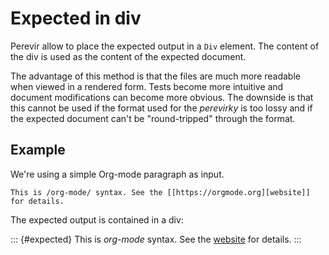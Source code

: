 # Expected in div

Perevir allow to place the expected output in a `Div` element. The
content of the div is used as the content of the expected document.

The advantage of this method is that the files are much more readable
when viewed in a rendered form. Tests become more intuitive and document
modifications can become more obvious. The downside is that this cannot
be used if the format used for the *perevirky* is too lossy and if the
expected document can't be "round-tripped" through the format.

## Example

We're using a simple Org-mode paragraph as input.

``` {#input .org}
This is /org-mode/ syntax. See the [[https://orgmode.org][website]]
for details.
```

The expected output is contained in a div:

::: {#expected}
This is *org-mode* syntax. See the [website](https://orgmode.org)
for details.
:::
